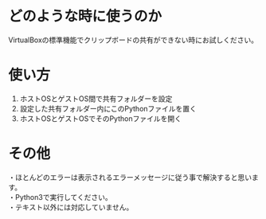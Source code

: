 # どのような時に使うのか
VirtualBoxの標準機能でクリップボードの共有ができない時にお試しください。
# 使い方
1. ホストOSとゲストOS間で共有フォルダーを設定
2. 設定した共有フォルダー内にこのPythonファイルを置く
3. ホストOSとゲストOSでそのPythonファイルを開く
# その他
・ほとんどのエラーは表示されるエラーメッセージに従う事で解決すると思います。<br>
・Python3で実行してください。<br>
・テキスト以外には対応していません。<br>
